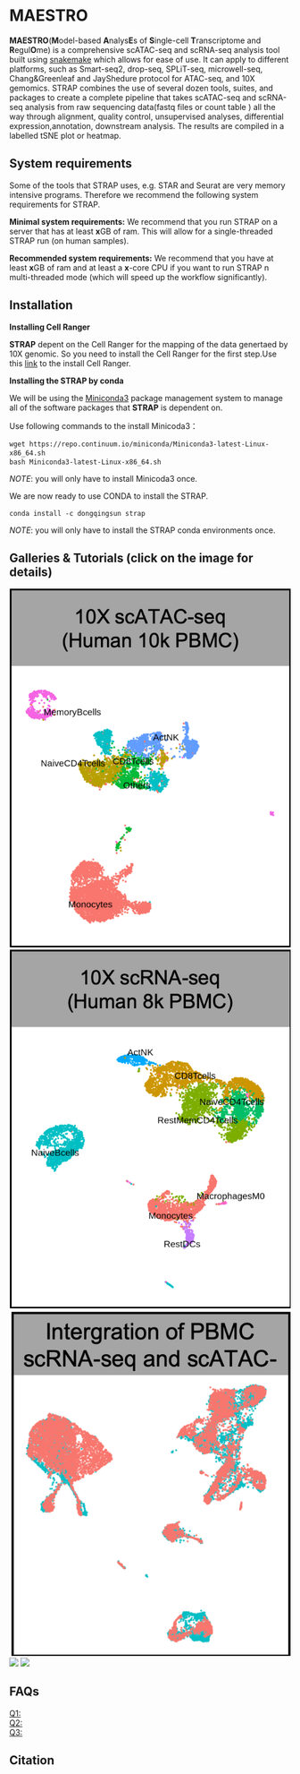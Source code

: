 # MAESTRO

**MAESTRO**(**M**odel-based **A**nalys**E**s of **S**ingle-cell **T**ranscriptome and **R**egul**O**me) is a comprehensive scATAC-seq and scRNA-seq analysis tool built using [snakemake](https://bitbucket.org/snakemake/snakemake/wiki/Home) which allows for ease of use. It can apply to different platforms, such as Smart-seq2, drop-seq, SPLiT-seq, microwell-seq, Chang&Greenleaf and JayShedure protocol for ATAC-seq, and 10X gemomics. STRAP combines the use of several dozen tools, suites, and packages to create a complete pipeline that takes scATAC-seq and scRNA-seq analysis from raw sequencing data(fastq files or count 
table ) all the way through alignment, quality control, unsupervised analyses, differential expression,annotation, downstream analysis. The results are compiled in a labelled tSNE plot or heatmap.       
        
## System requirements
Some of the tools that STRAP uses, e.g. STAR and Seurat are very memory intensive programs. Therefore we recommend the following system requirements for STRAP.

**Minimal system requirements:**
We recommend that you run STRAP on a server that has at least **x**GB of ram. This will allow for a single-threaded STRAP run (on human samples).

**Recommended system requirements:**
We recommend that you have at least **x**GB of ram and at least a **x**-core CPU if you want to run STRAP n multi-threaded mode (which will speed up the workflow significantly). 


## Installation

**Installing Cell Ranger**

__STRAP__ depent on the Cell Ranger for the mapping of the data genertaed by 10X genomic. So you need to install the Cell Ranger for the first step.Use this [link](https://support.10xgenomics.com/single-cell-gene-expression/software/pipelines/latest/installation) to the install Cell Ranger.



**Installing the STRAP by conda**     

We will be using the [Miniconda3](http://conda.pydata.org/miniconda.html) package management system to manage all of the software packages that __STRAP__ is dependent on. 

Use following commands to the install Minicoda3：

```
wget https://repo.continuum.io/miniconda/Miniconda3-latest-Linux-x86_64.sh
bash Miniconda3-latest-Linux-x86_64.sh
```

*NOTE*: you will only have to install Minicoda3 once.

We are now ready to use CONDA to install the STRAP.

```
conda install -c dongqingsun strap
```

*NOTE*: you will only have to install the STRAP conda environments once.

## Galleries & Tutorials (click on the image for details)

[![](image/ATAC.10x.png)](./example/STRAP_ATAC_infrastructure_10x/STRAP_ATAC_infrastructure_10x.md)
[![](image/RNA.10x.png)](./example/STRAP_RNA_infrastructure_10x/STRAP_RNA_infrastructure_10x.md)
[![](image/intergration.10x.png)](./example/Integration/STRAP_INTERGRATE_infrastructure.md)
[![](image/10X_BMMC_healthy_MAESTRO_gene_umap_cluster.png)](./example/STRAP_ATAC_infrastructure/STRAP_ATAC_infrastructure.md)
[![](image/HNSCC_GSE103322.png)](./example/STRAP_RNA_infrastructure_HNSCC/HNSCC_GSE103322.md)




## FAQs
[Q1:]()             
[Q2:]()          
[Q3:]()   


## Citation

